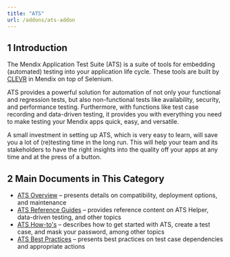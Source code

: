 ```yaml
---
title: "ATS"
url: /addons/ats-addon
---
```


## 1 Introduction

The Mendix Application Test Suite (ATS) is a suite of tools for embedding (automated) testing into your application life cycle. These tools are built by [CLEVR](https://www.clevr.com/) in Mendix on top of Selenium.

ATS provides a powerful solution for automation of not only your functional and regression tests, but also non-functional tests like availability, security, and performance testing. Furthermore, with functions like test case recording and data-driven testing, it provides you with everything you need to make testing your Mendix apps quick, easy, and versatile.

A small investment in setting up ATS, which is very easy to learn, will save you a lot of (re)testing time in the long run. This will help your team and its stakeholders to have the right insights into the quality off your apps at any time and at the press of a button.

## 2 Main Documents in This Category

* [ATS Overview](ov) – presents details on compatibility, deployment options, and maintenance
* [ATS Reference Guides](rg-ats) – provides reference content on ATS Helper, data-driven testing, and other topics
* [ATS How-to's](ht) – describes how to get started with ATS, create a test case, and mask your password, among other topics
* [ATS Best Practices](bp) – presents best practices on test case dependencies and appropriate actions
